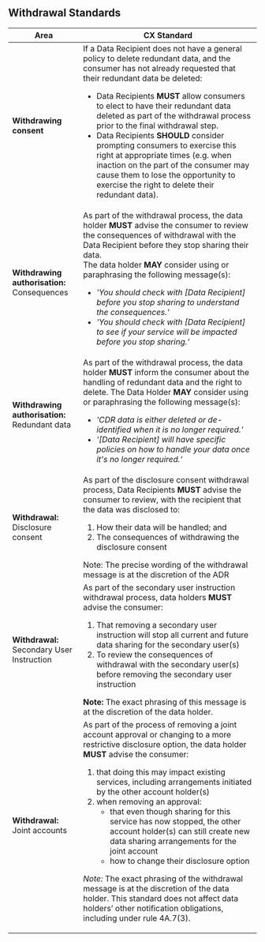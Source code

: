 
## Withdrawal Standards

|Area|CX Standard|
|-------------------|------------------------------|
|**Withdrawing consent**|If a Data Recipient does not have a general policy to delete redundant data, and the consumer has not already requested that their redundant data be deleted: <ul><li>Data Recipients **MUST** allow consumers to elect to have their redundant data deleted as part of the withdrawal process prior to the final withdrawal step. </li><li>Data Recipients **SHOULD** consider prompting consumers to exercise this right at appropriate times (e.g. when inaction on the part of the consumer may cause them to lose the opportunity to exercise the right to delete their redundant data).</li></ul>|
| **Withdrawing authorisation:**<br>Consequences| As part of the withdrawal process, the data holder **MUST** advise the consumer to review the consequences of withdrawal with the Data Recipient before they stop sharing their data. <br/>The data holder **MAY** consider using or paraphrasing the following message(s):<ul><li>*'You should check with [Data Recipient] before you stop sharing to understand the consequences.'*</li><li>*'You should check with [Data Recipient] to see if your service will be impacted before you stop sharing.'*</li></ul>|
|**Withdrawing authorisation:**<br>Redundant data| As part of the withdrawal process, the data holder **MUST** inform the consumer about the handling of redundant data and the right to delete. The Data Holder **MAY** consider using or paraphrasing the following message(s):<br/><ul><li>*'CDR data is either deleted or de-identified when it is no longer required.'*</li><li>*'[Data Recipient] will have specific policies on how to handle your data once it's no longer required.'*</li></ul> |
|**Withdrawal:** Disclosure consent |As part of the disclosure consent withdrawal process, Data Recipients **MUST** advise the consumer to review, with the recipient that the data was disclosed to:<ol><li>How their data will be handled; and</li><li>The consequences of withdrawing the disclosure consent</li></ol>Note: The precise wording of the withdrawal message is at the discretion of the ADR|
|**Withdrawal:**<br/>Secondary User Instruction|As part of the secondary user instruction withdrawal process, data holders **MUST** advise the consumer:<br/><ol><li>That removing a secondary user instruction will stop all current and future data sharing for the secondary user(s)</li><li>To review the consequences of withdrawal with the secondary user(s) before removing the secondary user instruction</li></ol>**Note:** The exact phrasing of this message is at the discretion of the data holder.|
|**Withdrawal:**<br>Joint accounts| As part of the process of removing a joint account approval or changing to a more restrictive disclosure option, the data holder **MUST** advise the consumer:<br/><ol><li>that doing this may impact existing services, including arrangements initiated by the other account holder(s)</li><li>when removing an approval:<br/><ul><li>that even though sharing for this service has now stopped, the other account holder(s) can still create new data sharing arrangements for the joint account</li><li>how to change their disclosure option</li></ul></li></ol><p>*Note:* The exact phrasing of the withdrawal message is at the discretion of the data holder. This standard does not affect data holders’ other notification obligations, including under rule 4A.7(3).</p> |
